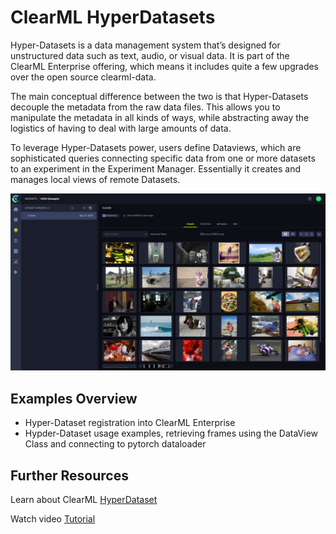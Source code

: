 # ClearML HyperDatasets #

Hyper-Datasets is a data management system that’s designed for unstructured data such as text, audio, or visual data. It is part of the ClearML Enterprise offering, which means it includes quite a few upgrades over the open source clearml-data.

The main conceptual difference between the two is that Hyper-Datasets decouple the metadata from the raw data files. This allows you to manipulate the metadata in all kinds of ways, while abstracting away the logistics of having to deal with large amounts of data. 

To leverage Hyper-Datasets power, users define Dataviews, which are sophisticated queries connecting specific data from one or more datasets to an experiment in the Experiment Manager. Essentially it creates and manages local views of remote Datasets.

![Dataview in the UI](../../docs/screenshots/hpd.png)
## Examples Overview ##
- Hyper-Dataset registration into ClearML Enterprise
- Hypder-Dataset usage examples, retrieving frames using the DataView Class and connecting to pytorch dataloader

## Further Resources ##

Learn about ClearML [HyperDataset](https://clear.ml/docs/latest/docs/hyperdatasets/overview)

Watch video [Tutorial](https://www.youtube.com/watch?v=1VliYRexeLU)

